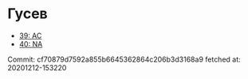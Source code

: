 # Гусев
- [39: AC](39.md)
- [40: NA](40.md)

Commit: cf70879d7592a855b6645362864c206b3d3168a9
 fetched at: 20201212-153220
